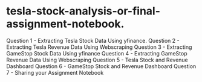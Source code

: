 # tesla-stock-analysis-or-final-assignment-notebook.

Question 1 - Extracting Tesla Stock Data Using yfinance.
Question 2 - Extracting Tesla Revenue Data Using Webscraping
Question 3 - Extracting GameStop Stock Data Using yfinance 
Question 4 - Extracting GameStop Revenue Data Using Webscraping 
Question 5 - Tesla Stock and Revenue Dashboard
Question 6 - GameStop Stock and Revenue Dashboard
Question 7 - Sharing your Assignment Notebook 
